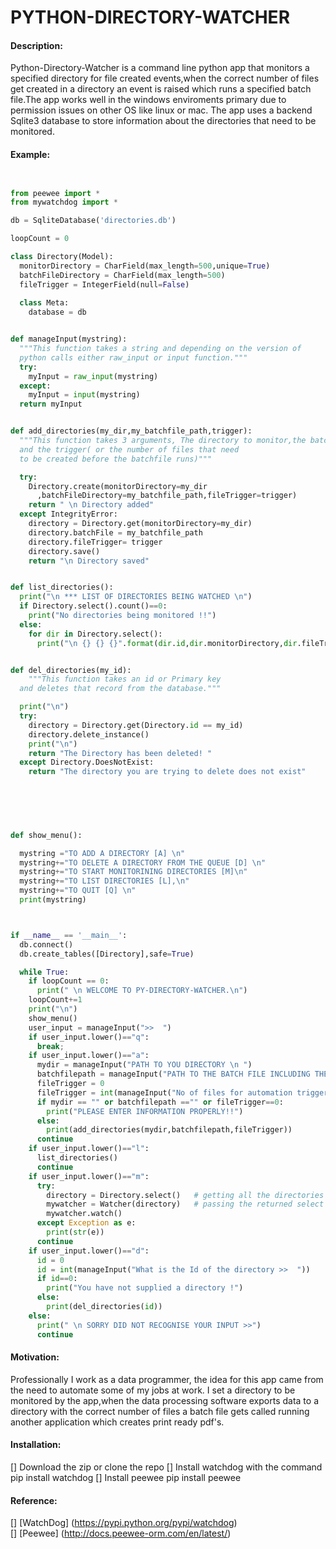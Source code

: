 PYTHON-DIRECTORY-WATCHER
========================


#### Description:

Python-Directory-Watcher is a command line python app that monitors a specified directory for file created events,when the correct number of files get created in a directory an event is raised which runs a specified batch file.The app works well in the windows enviroments primary due to permission issues on other OS like linux or mac. The app uses a backend Sqlite3 database
to store information about the directories that need to be monitored.


#### Example:

```python


from peewee import *
from mywatchdog import *

db = SqliteDatabase('directories.db')

loopCount = 0

class Directory(Model):
  monitorDirectory = CharField(max_length=500,unique=True)
  batchFileDirectory = CharField(max_length=500)
  fileTrigger = IntegerField(null=False)
  
  class Meta:
    database = db


def manageInput(mystring):
  """This function takes a string and depending on the version of 
  python calls either raw_input or input function."""
  try:
    myInput = raw_input(mystring)
  except:
    myInput = input(mystring)
  return myInput      


def add_directories(my_dir,my_batchfile_path,trigger):
  """This function takes 3 arguments, The directory to monitor,the batchfilepath, 
  and the trigger( or the number of files that need 
  to be created before the batchfile runs)""" 

  try:
    Directory.create(monitorDirectory=my_dir
      ,batchFileDirectory=my_batchfile_path,fileTrigger=trigger)
    return " \n Directory added"
  except IntegrityError:
    directory = Directory.get(monitorDirectory=my_dir)
    directory.batchFile = my_batchfile_path
    directory.fileTrigger= trigger
    directory.save()
    return "\n Directory saved"


def list_directories():
  print("\n *** LIST OF DIRECTORIES BEING WATCHED \n")
  if Directory.select().count()==0:
    print("No directories being monitored !!")
  else:
    for dir in Directory.select():
      print("\n {} {} {}".format(dir.id,dir.monitorDirectory,dir.fileTrigger))


def del_directories(my_id):
    """This function takes an id or Primary key 
  and deletes that record from the database."""

  print("\n")
  try:
    directory = Directory.get(Directory.id == my_id)
    directory.delete_instance()
    print("\n")
    return "The Directory has been deleted! "
  except Directory.DoesNotExist:
    return "The directory you are trying to delete does not exist"  


  
         
         

def show_menu():

  mystring ="TO ADD A DIRECTORY [A] \n"
  mystring+="TO DELETE A DIRECTORY FROM THE QUEUE [D] \n"
  mystring+="TO START MONITORINING DIRECTORIES [M]\n"
  mystring+="TO LIST DIRECTORIES [L],\n"
  mystring+="TO QUIT [Q] \n"
  print(mystring)     



if __name__ == '__main__':
  db.connect()
  db.create_tables([Directory],safe=True)

  while True:
    if loopCount == 0:
      print(" \n WELCOME TO PY-DIRECTORY-WATCHER.\n")
    loopCount+=1  
    print("\n")
    show_menu()
    user_input = manageInput(">>  ")
    if user_input.lower()=="q":
      break;
    if user_input.lower()=="a":
      mydir = manageInput("PATH TO YOU DIRECTORY \n ")
      batchfilepath = manageInput("PATH TO THE BATCH FILE INCLUDING THE FILENAME AND EXTENTION \n") 
      fileTrigger = 0
      fileTrigger = int(manageInput("No of files for automation trigger ! >>  "))
      if mydir == "" or batchfilepath =="" or fileTrigger==0:
        print("PLEASE ENTER INFORMATION PROPERLY!!")
      else:
        print(add_directories(mydir,batchfilepath,fileTrigger))  
      continue
    if user_input.lower()=="l":
      list_directories() 
      continue 
    if user_input.lower()=="m":
      try:
        directory = Directory.select()   # getting all the directories in the database
        mywatcher = Watcher(directory)   # passing the returned select object to the Watcher class
        mywatcher.watch()
      except Exception as e:
        print(str(e))
      continue  
    if user_input.lower()=="d":
      id = 0
      id = int(manageInput("What is the Id of the directory >>  "))
      if id==0:
        print("You have not supplied a directory !")
      else:
        print(del_directories(id))       
    else:
      print(" \n SORRY DID NOT RECOGNISE YOUR INPUT >>")
      continue 

```      


#### Motivation:

Professionally I work as a data programmer, the idea for this app came from the need to automate some of my jobs at work. I set a directory to be monitored by the app,when the
data processing software exports data to a directory with the correct number of files a batch file gets called running another application which creates print ready pdf's.

#### Installation:

[] Download the zip or clone the repo
[] Install watchdog with the command pip install watchdog 
[] Install peewee pip install peewee 

#### Reference:

[] [WatchDog] (https://pypi.python.org/pypi/watchdog)  
[] [Peewee] (http://docs.peewee-orm.com/en/latest/)












